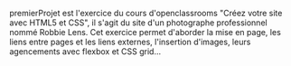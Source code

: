 premierProjet est l'exercice du cours d'openclassrooms "Créez votre site avec HTML5 et CSS", il s'agit du site d'un photographe professionnel nommé Robbie Lens. Cet exercice permet d'aborder la mise en page, les liens entre pages et les liens externes, l'insertion d'images, leurs agencements avec flexbox et CSS grid...
